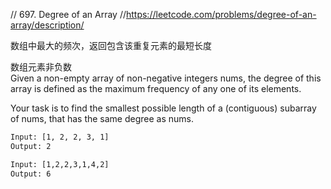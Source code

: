 // 697. Degree of an Array //https://leetcode.com/problems/degree-of-an-array/description/

数组中最大的频次，返回包含该重复元素的最短长度

数组元素非负数   
Given a non-empty array of non-negative integers nums, the degree of this array is defined as the maximum frequency of
any one of its elements.

Your task is to find the smallest possible length of a (contiguous) subarray of nums, that has the same degree as nums.

```html
Input: [1, 2, 2, 3, 1]
Output: 2

Input: [1,2,2,3,1,4,2]
Output: 6
```